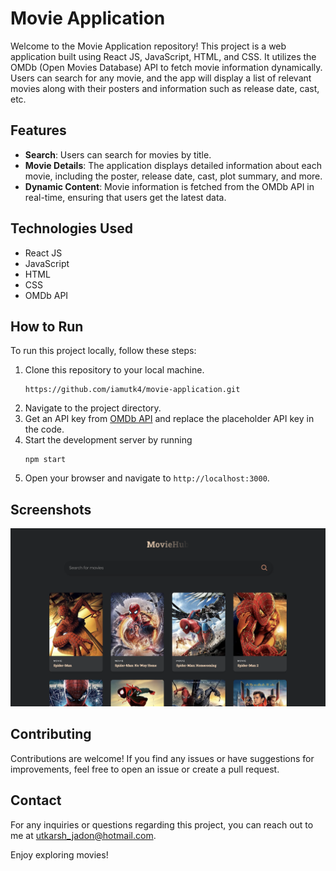 # Movie Application

Welcome to the Movie Application repository! This project is a web application built using React JS, JavaScript, HTML, and CSS. It utilizes the OMDb (Open Movies Database) API to fetch movie information dynamically. Users can search for any movie, and the app will display a list of relevant movies along with their posters and information such as release date, cast, etc.

## Features

- **Search**: Users can search for movies by title.
- **Movie Details**: The application displays detailed information about each movie, including the poster, release date, cast, plot summary, and more.
- **Dynamic Content**: Movie information is fetched from the OMDb API in real-time, ensuring that users get the latest data.

## Technologies Used

- React JS
- JavaScript
- HTML
- CSS
- OMDb API

## How to Run

To run this project locally, follow these steps:

1. Clone this repository to your local machine.
   ```
   https://github.com/iamutk4/movie-application.git
   ```
2. Navigate to the project directory.
3. Get an API key from [OMDb API](http://www.omdbapi.com/) and replace the placeholder API key in the code.
4. Start the development server by running
   ```
   npm start
   ```
5. Open your browser and navigate to `http://localhost:3000`.

## Screenshots

![Screenshot 1](/movie.png)

## Contributing

Contributions are welcome! If you find any issues or have suggestions for improvements, feel free to open an issue or create a pull request.

## Contact

For any inquiries or questions regarding this project, you can reach out to me at [utkarsh_jadon@hotmail.com](mailto:utkarsh_jadon@hotmail.com).

Enjoy exploring movies!
